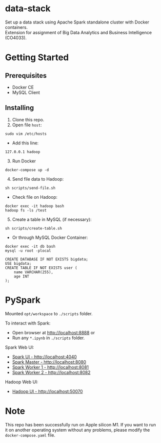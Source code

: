 # data-stack

Set up a data stack using Apache Spark standalone cluster with Docker containers.\
Extension for assignment of Big Data Analytics and Business Intelligence (CO4033). 

# Getting Started

## Prerequisites

- Docker CE
- MySQL Client

## Installing

1. Clone this repo.
2. Open file `host`:

```
sudo vim /etc/hosts
```

- Add this line:

```
127.0.0.1 hadoop
```

3. Run Docker

```
docker-compose up -d
```

4. Send file data to Hadoop:

```
sh scripts/send-file.sh
```

- Check file on Hadoop:

```
docker exec -it hadoop bash
hadoop fs -ls /test
```

5. Create a table in MySQL (if necessary):
```
sh scripts/create-table.sh
```

- Or through MySQL Docker Container:

```
docker exec -it db bash
mysql -u root -plocal

CREATE DATABASE IF NOT EXISTS bigdata;
USE bigdata;
CREATE TABLE IF NOT EXISTS user (
    name VARCHAR(255),
    age INT
);
```

# PySpark

Mounted `opt/workspace` to `./scripts` folder.

To interact with Spark:

- Open browser at [http://localhost:8888](http://localhost:8888) or
- Run any `*.ipynb` in `./scripts` folder.

Spark Web UI:
- [Spark UI - http://localhost:4040](http://localhost:4040)
- [Spark Master - http://localhost:8080](http://localhost:8080)
- [Spark Worker 1 - http://localhost:8081](http://localhost:8081)
- [Spark Worker 2 - http://localhost:8082](http://localhost:8082)

Hadoop Web UI:
- [Hadoop UI - http://localhost:50070](http://localhost:50070)


# Note

This repo has been successfully run on Apple silicon M1. If you want to run it on another operating system without any problems, please modify the `docker-compose.yaml` file.

<!--
pyspark --driver-class-path mysql-connector-java-8.0.24.jar --jars mysql-connector-java-8.0.24.jar

docker exec -it hadoop bash
hadoop fs -ls /test -->
